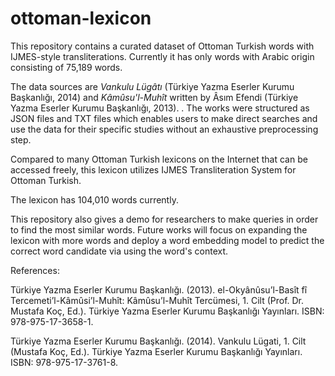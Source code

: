# ottoman-lexicon
This repository contains a curated dataset of Ottoman Turkish words with IJMES-style transliterations. Currently it has only words with Arabic origin consisting of 75,189 words.

The data sources are *Vankulu Lügâtı* (Türkiye Yazma Eserler Kurumu Başkanlığı, 2014) and *Kâmûsu'l-Muhît* written by Âsım Efendi (Türkiye Yazma Eserler Kurumu Başkanlığı, 2013).
. The works were structured as JSON files and TXT files which enables users to make direct searches and use the data for their specific studies without an exhaustive preprocessing step.

Compared to many Ottoman Turkish lexicons on the Internet that can be accessed freely, this lexicon utilizes IJMES Transliteration System for Ottoman Turkish.

The lexicon has 104,010 words currently.

This repository also gives a demo for researchers to make queries in order to find the most similar words.
Future works will focus on expanding the lexicon with more words and deploy a word embedding model to predict the correct word candidate via using the word's context.


References:

Türkiye Yazma Eserler Kurumu Başkanlığı. (2013). el-Okyânûsu’l-Basît fî Tercemeti’l-Kâmûsi’l-Muhît: Kâmûsu’l-Muhît Tercümesi, 1. Cilt (Prof. Dr. Mustafa Koç, Ed.). Türkiye Yazma Eserler Kurumu Başkanlığı Yayınları. ISBN: 978-975-17-3658-1.

Türkiye Yazma Eserler Kurumu Başkanlığı. (2014). Vankulu Lügati, 1. Cilt (Mustafa Koç, Ed.). Türkiye Yazma Eserler Kurumu Başkanlığı Yayınları. ISBN: 978-975-17-3761-8.
